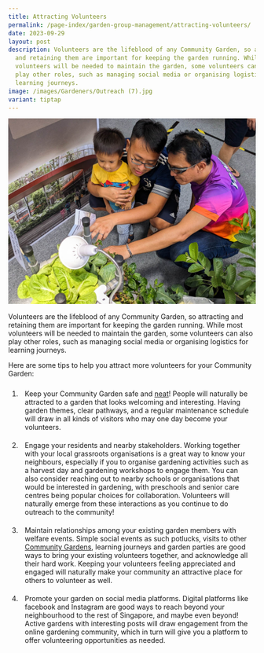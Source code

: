 ```yaml
---
title: Attracting Volunteers
permalink: /page-index/garden-group-management/attracting-volunteers/
date: 2023-09-29
layout: post
description: Volunteers are the lifeblood of any Community Garden, so attracting
  and retaining them are important for keeping the garden running. While most
  volunteers will be needed to maintain the garden, some volunteers can also
  play other roles, such as managing social media or organising logistics for
  learning journeys.
image: /images/Gardeners/Outreach (7).jpg
variant: tiptap
---
```

<style>
	ol li {
	 padding: 10px;
	}
</style>

<section>
	<img title="A garden volunteer showcasing a DIY Aquaponics system. Photo by Jacqueline Chua." src="/images/Gardeners/Outreach%20(7).jpg">
	<p>Volunteers are the lifeblood of any Community Garden, so attracting and retaining them are important for keeping the garden running. While most volunteers will be needed to maintain the garden, some volunteers can also play other roles, such as managing social media or organising logistics for learning journeys.</p>
	<p>Here are some tips to help you attract more volunteers for your Community Garden:</p>
	<ol>
		<li>Keep your Community Garden safe and <a href="/page-index/housekeeping/keeping-your-garden-neat/">neat</a>! People will naturally be attracted to a garden that looks welcoming and interesting. Having garden themes, clear pathways, and a regular maintenance schedule will draw in all kinds of visitors who may one day become your volunteers.</li>
		<li>Engage your residents and nearby stakeholders. Working together with your local grassroots organisations is a great way to know your neighbours, especially if you to organise gardening activities such as a harvest day and gardening workshops to engage them. You can also consider reaching out to nearby schools or organisations that would be interested in gardening, with preschools and senior care centres being popular choices for collaboration. Volunteers will naturally emerge from these interactions as you continue to do outreach to the community!</li>
		<li>Maintain relationships among your existing garden members with welfare events. Simple social events as such potlucks, visits to other <a href="/get-involved/community-gardens/">Community Gardens</a>, learning journeys and garden parties are good ways to bring your existing volunteers together, and acknowledge all their hard work. Keeping your volunteers feeling appreciated and engaged will naturally make your community an attractive place for others to volunteer as well. </li>
		<li>Promote your garden on social media platforms. Digital platforms like facebook and Instagram are good ways to reach beyond your neighbourhood to the rest of Singapore, and maybe even beyond! Active gardens with interesting posts will draw engagement from the online gardening community, which in turn will give you a platform to offer volunteering opportunities as needed.</li>
	</ol>
	<br>
</section>